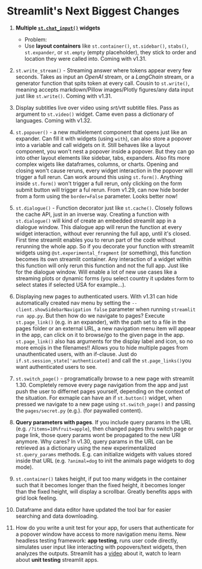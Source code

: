 # Streamlit's Next Biggest Changes

1. **Multiple [`st.chat_input()`](https://docs.streamlit.io/develop/api-reference/chat/st.chat_input) widgets**
    - Problem:  
    - Use **layout containers** like `st.container()`, `st.sidebar()`, `stabs()`, `st.expander`, or `st.empty` (empty placeholder), they stick to order and location they were called into. Coming with v1.31.

2. `st.write_stream()` - Streaming answer where tokens appear every few seconds. Takes as input an *OpenAI* stream, or a *LangChain* stream, or a generator function that spits token at every call. Cousin to `st.write()`, meaning accepts markdown/Pillow images/Plotly figures/any data input just like `st.write()`. Coming with v1.31.

3. Display subtitles live over video using *srt/vtt* subtitle files. Pass as argument to `st.video()` widget. Came even pass a dictionary of languages. Coming with v1.32.

4. `st.popover()` - a new multielement component that opens just like an expander. Can fill it with widgets (using `with`), can also store a popover into a variable and call widgets on it. Still behaves like a layout component, you won't nest a popover inside a popover. But they can go into other layout elements like sidebar, tabs, expanders. Also fits more complex wigets like dataframes, columns, or charts. Opening and closing won't cause reruns, every widget interaction in the popover will trigger a full rerun. Can work around this using `st.form()`. Anything inside `st.form()` won't trigger a full rerun, only clicking on the form submit button will trigger a ful rerun. From v1.29, can now hide border from a form using the `border=False` parameter. Looks better now!

5. `st.dialogue()` - Function decorator just like `st.cache()`. Closely follows the cache API, just in an inverse way. Creating a function with `st.dialogue()` will kind of create an embedded streamlit app in a dialogue window. This dialogue app will rerun the function at every widget interaction, without ever rerunning the full app, until it's closed. First time streamlit enables you to rerun part of the code without rerunning the whole app. So if you decorate your function with streamlit widgets using `@st.experimental_fragment` (or something), this function becomes its own streamlit container. Any interaction of a widget within this function will only rerun this function and not the full app. Just like for the dialogue window. Will enable a lot of new use cases like a streaming plots or dynamic forms (you select country it updates form to select states if selected USA for example...).

6. Displaying new pages to authenticated users. With v1.31 can hide automatically created nav menu by setting the `--client.showSidebarNavigation false` parameter when running `streamlit run app.py`. But then how do we navigate to pages? Execute `st.page_link()` (e.g. in an expander), with the path set to a file in the pages folder or an external URL, a new navigation menu item will appear in the app, can click on it to browse/go to the given page in the app. `st.page_link()` also has arguments for the display label and icon, so no more emojis in the filenames!! Allows you to hide multiple pages from unauthenticated users, with an if-clause. Just do `if.st.session_state['authenticated]` and call the `st.page_links()`you want authenticated users to see.

7. `st.switch_page()` - programatically browse to a new page with streamlit 1.30. Completely remove every page navigation from the app and just push the user to differnet pages yourself, depending on the context of the situation. For exmaple can have an if `st.button()` widget, when pressed we navigate to a new page using `st.switch_page()` and passing the `pages/secret.py` (e.g.). (for paywalled content).

8. **Query parameters with pages**. If you include query params in the URL (e.g. `/?items=10%fruit=apple`), then changed pages thru switch page or page link, those query params wont be propagated to the new URl anymore. Why cares? In v1.30, query params in the URL can be retrieved as a dictionary using the new experimentalized `st.query_params` methods. E.g. can initialize widgets with values stored inside that URL (e.g. `?animal=dog` to init the animals page widgets to dog mode).

9. `st.container()` takes height, if put too many widgets in the container such that it becomes longer than the fixed height, it becomes longer than the fixed height, will display a scrollbar. Greatly benefits apps with grid look feeling.

10. Dataframe and data editor have updated the tool bar for easier searching and data downloading.

11. How do you write a unit test for your app, for users that authenticate for a popover window have access to more navigation menu items. New headless testing framework: **app testing**, runs user code directly, simulates user input like interacting with popovers/text widgets, then analyzes the outputs. Streamlit has a [video](https://www.youtube.com/watch?v=99OEoP5sy0U) about it, watch to learn about **unit testing** streamlit apps.
